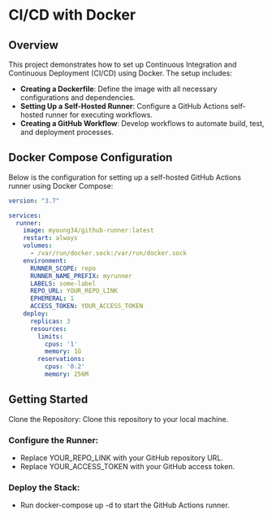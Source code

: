# CI/CD with Docker

## Overview

This project demonstrates how to set up Continuous Integration and Continuous Deployment (CI/CD) using Docker. The setup includes:

- **Creating a Dockerfile**: Define the image with all necessary configurations and dependencies.
- **Setting Up a Self-Hosted Runner**: Configure a GitHub Actions self-hosted runner for executing workflows.
- **Creating a GitHub Workflow**: Develop workflows to automate build, test, and deployment processes.

## Docker Compose Configuration

Below is the configuration for setting up a self-hosted GitHub Actions runner using Docker Compose:

```yaml
version: "3.7"

services:
  runner:
    image: myoung34/github-runner:latest
    restart: always
    volumes:
      - /var/run/docker.sock:/var/run/docker.sock
    environment:
      RUNNER_SCOPE: repo
      RUNNER_NAME_PREFIX: myrunner
      LABELS: some-label
      REPO_URL: YOUR_REPO_LINK
      EPHEMERAL: 1
      ACCESS_TOKEN: YOUR_ACCESS_TOKEN
    deploy:
      replicas: 3
      resources:
        limits:
          cpus: '1'
          memory: 1G
        reservations:
          cpus: '0.2'
          memory: 256M
```
## Getting Started

Clone the Repository: Clone this repository to your local machine.

### Configure the Runner:
- Replace YOUR_REPO_LINK with your GitHub repository URL.
- Replace YOUR_ACCESS_TOKEN with your GitHub access token.
### Deploy the Stack:
- Run docker-compose up -d to start the GitHub Actions runner.
